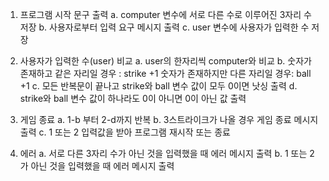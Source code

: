 1. 프로그램 시작 문구 출력
a. computer 변수에 서로 다른 수로 이루어진 3자리 수 저장
   b. 사용자로부터 입력 요구 메시지 출력
   c. user 변수에 사용자가 입력한 수 저장
   
3. 사용자가 입력한 수(user) 비교
    a. user의 한자리씩 computer와 비교
    b. 숫자가 존재하고 같은 자리일 경우 : strike +1
       숫자가 존재하지만 다른 자리일 경우: ball +1
    c. 모든 반복문이 끝나고 strike와 ball 변수 값이 모두 0이면 낫싱 출력
    d. strike와 ball 변수 값이 하나라도 0이 아니면 0이 아닌 값 출력
   
5. 게임 종료
    a. 1-b 부터 2-d까지 반복
    b. 3스트라이크가 나올 경우 게임 종료 메시지 출력
    c. 1 또는 2 입력값을 받아 프로그램 재시작 또는 종료
   
7. 에러
    a. 서로 다른 3자리 수가 아닌 것을 입력했을 때 에러 메시지 출력
    b. 1 또는 2가 아닌 것을 입력했을 때 에러 메시지 출력
